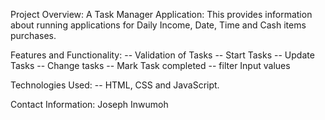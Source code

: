 Project Overview:
A Task Manager Application: This provides information about running applications for Daily Income, Date, Time and Cash items purchases.

Features and Functionality:
-- Validation of Tasks
-- Start Tasks
-- Update Tasks
-- Change tasks
-- Mark Task completed
-- filter Input values

Technologies Used:
-- HTML, CSS and JavaScript.

Contact Information:
Joseph Inwumoh
